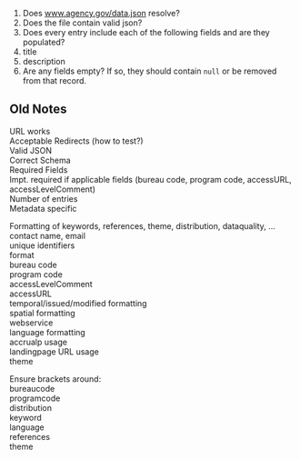 
1. Does www.agency.gov/data.json resolve?  
2. Does the file contain valid json?  
3. Does every entry include each of the following fields and are they populated?
  4. title
  5. description
6. Are any fields empty?  If so, they should contain `null` or be removed from that record.  






## Old Notes


URL works   
Acceptable Redirects  (how to test?)  
Valid JSON  
Correct Schema   
Required Fields  
   Impt. required if applicable fields (bureau code, program code, accessURL, accessLevelComment)  
Number of entries   
Metadata specific   
  
Formatting of keywords, references, theme, distribution, dataquality, ...  
contact name, email   
unique identifiers   
format  
bureau code  
program code   
accessLevelComment  
accessURL  
temporal/issued/modified formatting   
spatial formatting   
webservice  
language formatting   
accrualp usage  
landingpage URL usage  
theme  

Ensure brackets around:  
bureaucode  
programcode  
distribution  
keyword  
language   
references   
theme   


